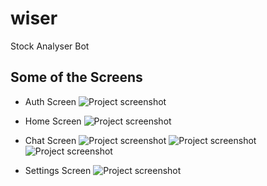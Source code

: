 # wiser

Stock Analyser Bot 

## Some of the Screens

- Auth Screen
![Project screenshot](./images/1.png)

- Home Screen
![Project screenshot](./images/2.png)

- Chat Screen
![Project screenshot](./images/3.png)
![Project screenshot](./images/4.png) ![Project screenshot](./images/5.png)

- Settings Screen
![Project screenshot](./images/6.png)

